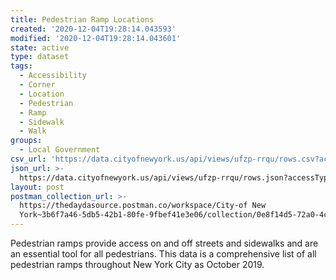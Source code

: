 ```yaml
---
title: Pedestrian Ramp Locations
created: '2020-12-04T19:28:14.043593'
modified: '2020-12-04T19:28:14.043601'
state: active
type: dataset
tags:
  - Accessibility
  - Corner
  - Location
  - Pedestrian
  - Ramp
  - Sidewalk
  - Walk
groups:
  - Local Government
csv_url: 'https://data.cityofnewyork.us/api/views/ufzp-rrqu/rows.csv?accessType=DOWNLOAD'
json_url: >-
  https://data.cityofnewyork.us/api/views/ufzp-rrqu/rows.json?accessType=DOWNLOAD
layout: post
postman_collection_url: >-
  https://thedaydasource.postman.co/workspace/City-of New
  York~3b6f7a46-5db5-42b1-80fe-9fbef41e3e06/collection/0e8f14d5-72a0-4c22-b924-d4da5a6641ed
---
```

Pedestrian ramps provide access on and off streets and sidewalks and are an essential tool for all pedestrians. This data is a comprehensive list of all pedestrian ramps throughout New York City as October 2019.
